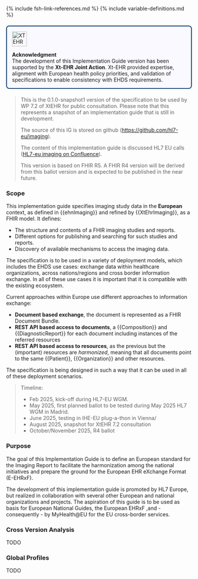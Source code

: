 {% include fsh-link-references.md %}
{% include variable-definitions.md %}

  <!-- Horizontal banner -->
<div style="border: 2px solid #003366; border-radius: 8px; padding: 1em; margin: 1.5em 0; background-color: #f9f9ff; display: flex; flex-direction: column; align-items: flex-start;">
  
  <!-- Logo -->
  <div style="margin-bottom: 1em;">
    <img src="xtehr-logo.png" alt="XTEHR Logo" style="max-width: 100%; height: 40px;" />
  </div>

  <!-- Acknowledgment text -->
  <div style="text-align: left; width: 100%;">
    <strong>Acknowledgment</strong><br/>
    The development of this Implementation Guide version has been supported by the 
    <strong>Xt-EHR Joint Action</strong>.  
    Xt-EHR provided expertise, alignment with European health policy priorities, 
    and validation of specifications to enable consistency with EHDS requirements.
  </div>
</div>

<div xmlns="http://www.w3.org/1999/xhtml"
  xmlns:xsi="http://www.w3.org/2001/XMLSchema-instance">
 <blockquote class="stu-note">  
   <p>This is the 0.1.0-snapshot1 version of the specification to be used by WP 7.2 of XtEHR for public consultation. Please note that this represents a snapshot of an implementation guide that is still in development.
   </p>
   <p>The source of this IG is stored on github (<a href="https://github.com/hl7-eu/imaging">https://github.com/hl7-eu/imaging</a>).
   </p>
   <p> The content of this implementation guide is discussed HL7 EU calls (<a href="https://confluence.hl7.org/spaces/HEU/pages/321160129/Imaging+meetings">HL7-eu imaging on Confluence</a>).
   </p>
   <p> This version is based on FHIR R5. A FHIR R4 version will be derived from this ballot version and is expected to be published in the near future.  
   </p>
 </blockquote>
</div>


### Scope

This implementation guide specifies imaging study data in the **European** context, as defined in {{ehnImaging}} and refined by {{XtEhrImaging}}, as a FHIR model. It defines:
* The structure and contents of a FHIR imaging studies and reports.
* Different options for publishing and searching for such studies and reports.
* Discovery of available mechanisms to access the imaging data.

The specification is to be used in a variety of deployment models, which includes the EHDS use cases: exchange data within healthcare organizations, across nations/regions and cross border information exchange. In all of these use cases it is important that it is compatible with the existing ecosystem.

Current approaches within Europe use different approaches to information exchange:
* **Document based exchange**, the document is represented as a FHIR Document Bundle.
* **REST API based access to documents**, a {{Composition}} and {{DiagnosticReport}} for each document including instances of the referred resources
* **REST API based access to resources**, as the previous but the (important) resources are *harmonized*, meaning that all documents point to the same {{Patient}}, {{Organization}} and other resources.

The specification is being designed in such a way that it can be used in all of these deployment scenarios.

<div xmlns="http://www.w3.org/1999/xhtml"
  xmlns:xsi="http://www.w3.org/2001/XMLSchema-instance">
 <blockquote class="stu-note">  
   <p>Timeline:</p>
   <ul>
   <li>Feb 2025, kick-off during HL7-EU WGM.</li>
   <li>May 2025, first planned ballot to be tested during May 2025 HL7 WGM in Madrid.</li>
   <li>June 2025, testing in IHE-EU plug-a-thon in Vienna/</li>
   <li>August 2025, snapshot for XtEHR 7.2 consultation</li>
   <li>October/November 2025, R4 ballot</li>
   </ul>
 </blockquote>
</div>

### Purpose

The goal of this Implementation Guide is to define an European standard for the Imaging Report to facilitate the harmonization among the national initiatives and prepare the ground for the European EHR eXchange Format (E-EHRxF).

The development of this implementation guide is promoted by HL7 Europe, but realized in collaboration with several other European and national organizations and projects. The aspiration of this guide is to be used as basis for European National Guides, the European EHRxF ,and - consequently - by MyHealth@EU for the EU cross-border services.

### Cross Version Analysis

TODO <!-- { include cross-version-analysis.xhtml } -->

### Global Profiles

TODO <!-- { include globals-table.xhtml } -->
